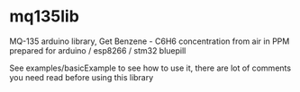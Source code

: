 # mq135lib
MQ-135 arduino library, Get Benzene - C6H6 concentration from air in PPM
prepared for arduino / esp8266 / stm32 bluepill

See examples/basicExample to see how to use it, there are lot of comments you need read before using this library
